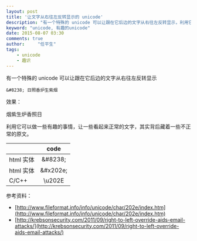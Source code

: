 ```yaml
---
layout: post
title: '让文字从右往左反转显示的 unicode'
description: "有一个特殊的 unicode 可以让跟在它后边的文字从右往左反转显示，利用它可以做一些有趣的事情，让一些看起来正常的文字，其实背后藏着一些不正常的原文。"
keyword: "unicode, 有趣的unicode"
date: 2015-08-07 03:30
comments: true
author:     "任平生"
tags:
    - unicode
    - 趣识
---
```

有一个特殊的 unicode 可以让跟在它后边的文字从右往左反转显示


```
&#8238; 日照香炉生紫烟
```  

效果：
<div>
		&#8238; 日照香炉生紫烟
</div>


利用它可以做一些有趣的事情，让一些看起来正常的文字，其实背后藏着一些不正常的原文。

<table>
	<thead>
		<tr>
			<th></th>
			<th style="text-align: center">code</th>
		</tr>
	</thead>
	<tbody>
		<tr>
			<td>html 实体</td>
			<td style="text-align: center">&amp;#8238;</td>
		</tr>
		<tr>
			<td>html 实体</td>
			<td style="text-align: center">&amp;#x202e;</td>
		</tr>
		<tr>
			<td>C/C++</td>
			<td style="text-align: center">\u202E</td>
		</tr>
	</tbody>
</table>



参考资料：

* [http://www.fileformat.info/info/unicode/char/202e/index.htm](http://www.fileformat.info/info/unicode/char/202e/index.htm)
* [http://krebsonsecurity.com/2011/09/right-to-left-override-aids-email-attacks/](http://krebsonsecurity.com/2011/09/right-to-left-override-aids-email-attacks/)